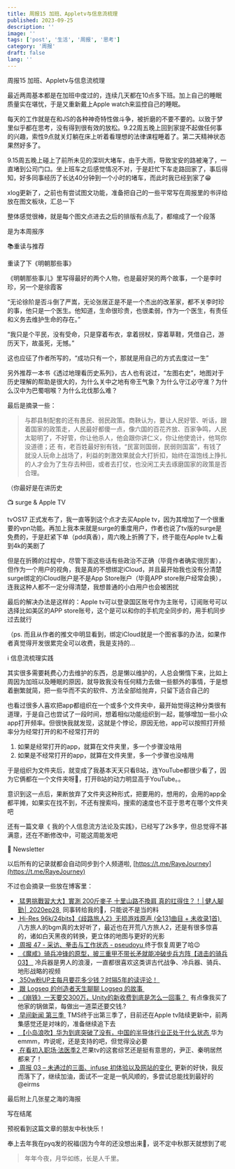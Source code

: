```yaml
---
title: 周报15 加班、Appletv与信息流梳理
published: 2023-09-25
description: ''
image: ''
tags: ['post', '生活', '周报', '思考']
category: '周报'
draft: false
lang: ''
---
```

 周报15 加班、Appletv与信息流梳理



<!-- ![Group 1 (1)](./attachments/bafybeic3pelardpna4umspdsnthrqo2jqwzbbqh6forjjcxm5ip6pppfbm.png) -->



最近两周基本都是在加班中度过的，连续几天都在10点多下班。加上自己的睡眠质量实在堪忧，于是又重新戴上Apple watch来监控自己的睡眠。

每天的工作就是在和JS的各种神奇特性做斗争，被折磨的不要不要的。以致于梦里似乎都在思考，没有得到很有效的放松。9.22周五晚上回到家提不起做任何事的兴趣，索性9点就关灯躺在床上听着看理想的法律课程睡着了。第二天精神状态果然好多了。

9.15周五晚上碰上了前所未见的深圳大堵车，由于大雨，导致宝安的路被淹了，一直堵到公司门口。坐上班车之后感觉情况不对，于是赶忙下车走路回家了，事后得知，好多同事经历了长达40分钟到一个小时的堵车，而此时我已经到家了😁

xlog更新了，之前也有尝试图文功能，准备把自己的一些平常写在周报里的书评给放在图文板块，汇总一下

整体感觉很棒，就是每个图文点进去之后的排版有点乱了，都缩成了一个段落


<!-- ![DraggedImage](./attachments/bafybeidunc37joq35s3r6mkgtatomvws4zr6qgftms3oqcreghxlwz4r6e.png) -->


是为本周报序


 📚重读与推荐

重读了下《明朝那些事》

《明朝那些事儿》里写得最好的两个人物，也是最好哭的两个故事，一个是李时珍，另一个是徐霞客

“无论徐阶是否斗倒了严嵩，无论张居正是不是一个杰出的改革家，都不关李时珍的事，他只是一个医生。他知道，生命很珍贵，也很柔弱，作为一个医生，有责任和义务去维护生命的存在。”

“我只是个平民，没有受命，只是穿着布衣，拿着拐杖，穿着草鞋，凭借自己，游历天下，故虽死，无憾。”

这也应征了作者所写的，“成功只有一个，那就是用自己的方式去度过一生”

另外推荐一本书《透过地理看历史系列》，古人也有说过，“左图右史”，地图对于历史理解的帮助是很大的，为什么关中之地有帝王气象？为什么守江必守淮？为什么汉中为巴蜀咽喉？为什么北伐那么难？

最后是摘录一些：

> 与郡县制配套的还有愚民、弱民政策。商鞅认为，要让人民好管、听话，跟着国家的政策走，人民最好都傻一点，像六国的百花齐放、百家争鸣，人民太聪明了，不好管，你让他杀人，他会跟你讲仁义，你让他使诡计，他骂你没道德；还 有，老百姓最好别有钱，“民富则国弱，民弱则国富”，有钱了就没人玩命上战场了，利益的刺激效果就会大打折扣，始终在温饱线上挣扎的人才会为了生存去种田，或者去打仗，也没闲工夫去琢磨国家的政策是否合理。

（你最好是在讲历史


 📺 surge & Apple TV

tvOS17 正式发布了，我一直等到这个点才去买Apple tv，因为其增加了一个很重要的vpn功能。再加上我本来就是surge的重度用户，作者也说了tv版的surge是免费的，于是赶紧下单（pdd真香），周六晚上折腾了下，终于能在Apple tv上看到4k的美剧了

但是在折腾的过程中，尽管下面这些话有些政治不正确（毕竟作者确实很厉害），但作为一个用户的视角，我是真的不想绑定iCloud，并且最开始我也没有分清楚surge绑定的iCloud账户是不是App Store账户（毕竟APP store账户经常会换），连我这种人都不一定分得清楚，我想普通的小白用户也会被困扰

最后的解决办法是这样的：Apple tv可以登录国区账号作为主账号，订阅账号可以选择比如美区的APP store账号，这个是可以和你的手机完全同步的，用手机同步过去就行

（ps. 而且从作者的推文中明显看到，绑定iCloud就是一个图省事的办法，如果作者真觉得开发很累完全可以收费，我是支持的…

<!-- ![DraggedImage-1](./attachments/bafybeigyglcqrbmc5ta6dhwlkvpdijq47qad53qxofcvbeqqa7ndoyywxe.png) -->



 ℹ️ 信息流梳理实践

其实很多需要耗费心力去维护的东西，总是懒以维护的，人总会懒惰下来，比如上周因为加班以及睡眠的原因，就导致我没有任何精力去做一些额外的事情，于是想着删繁就简，把一些华而不实的软件、方法全部给抛弃，只留下适合自己的

也看过很多人喜欢把app都组织在一个或多个文件夹中，最开始觉得这种分类很有道理，于是自己也尝试了一段时间，想着相似功能组织到一起，能够增加一些小众app打开频率。但很快我就发现，这就是个悖论，原因无他，app可以按照打开频率分为经常打开的和不经常打开的

1. 如果是经常打开的app，就算在文件夹里，多一个步骤没啥用
2. 如果是不经常打开的app，就算在文件夹里，多一个步骤也没啥用

于是组织为文件夹后，就变成了我基本天天只看B站，连YouTube都很少看了，因为它俩都在一个文件夹呀🤣，打开B站的动力明显高于YouTube。。

意识到这一点后，果断放弃了文件夹这种形式，把要用的，想用的，会用的app全都平摊，如果实在找不到，不还有搜索吗，搜索的速度也不亚于思考在哪个文件夹吧

还有一篇文章《 我的个人信息流方法论及实践》，已经写了2k多字，但总觉得不甚满意，还在不断修改中，可能这周能发吧


 📮 Newsletter

以后所有的记录就都会自动同步到个人频道啦, [https://t.me/RayeJourney](https://t.me/RayeJourney)

不过也会摘录一些放在博客里：

- [ 猛男挑戰習大大】實測 200斤麥子 十里山路不換肩 真的扛得住？！│健人腳勤│ 2020ep28 ](https://www.youtube.com/watch?v=LAsEmW4KsbI) 同事转给我的🐶，只能说不是当的料
- [ Hi-Res 96k/24bits】《歧路旅人2》无损游戏原声 (全131曲目 + 未收录1首) ](https://www.bilibili.com/video/BV1S24y1G7vv "Hi-Res 96k/24bits】《歧路旅人2》无损游戏原声 (全131曲目 + 未收录1首)") 八方旅人的bgm真的太好听了，最近也在开荒八方旅人2，还是有很多惊喜的，诸如白天黑夜的转换，更立体的地图与更好的光影
- [ 周报 47 - 采访、拳击与工作状态 - pseudoyu ](https://xlog.pseudoyu.com/weekly_review_20230917)终于恢复周更了哈😉
- [ 《魔戒》骑兵冲锋的原型，披三重甲不带长矛就能冲破步兵方阵【进击的骑兵03】 ](https://www.bilibili.com/video/BV1K841167zs) 冷兵器是男人的浪漫，一直都很喜欢这类讲古代战争、冷兵器、骑兵、地形战略的视频
- [ 350w粉UP主每月要花多少钱？时隔5年的读评论！ ](https://www.bilibili.com/video/BV1wj411y7pq)
- [ 跟 Logseq 的创造者天生聊聊 Logseq 的故事 ](https://bytetalk.fm/posts/episode-7/)
- [ 《崩铁》一天要交300万，Unity的新收费到底是怎么一回事？ ](https://mp.weixin.qq.com/s/EveG7JqrxfPBeDIXw4eC2A) 有点像我买了他家的锅做菜，每做出一道菜还要交钱.?
- [ 早间新闻 第三季 ](http://movie.douban.com/subject/35730930/ "早间新闻 第三季") TMS终于出第三季了，目前还在Apple tv陆续更新中，前两集感觉还是对味的，准备继续追下去
- [ 【小岛浪吹】华为到底突破了没有，中国的半导体行业正处于什么状态 ](https://www.youtube.com/watch?v=lzzUs0-NcYY)华为emmm，咋说呢，还是支持的吧，但觉得没必要
- [ 在看初入职场·法医季2 ](http://movie.douban.com/subject/36486114/)芒果tv的这套综艺还是挺有意思的，尹正、秦明居然都来了！
- [ 周报 03 – 未通过的三面、infuse 初体验以及网站的变化 ](https://blog.eirms.com/weekly-3) 更新的好快，我反而落下了，继续加油，面试不一定是一帆风顺的，多尝试总能找到最好的 @eirms

最后附上几张星之海的海报


<!-- ![telegram-cloud-photo-size-5-6075611177750214600-y](./attachments/bafkreidocc2vmc2oqh2moetm6j362qenbarcn6vy3ti4uomabi5byf2rzy.jpeg) -->

<!-- ![telegram-cloud-photo-size-5-6075611177750214601-y](./attachments/bafkreieyia7wacj4tzoiyia4kymuuoa7gu3rx5p2is4kxtonll2fq27pee.jpeg) -->


 写在结尾

预祝看到这篇文章的朋友中秋快乐！

奉上去年我在pyq发的祝福(因为今年的还没想出来🤣，说不定中秋那天就想到了呢

> 年年今夜，月华如练，长是人千里。





[]()